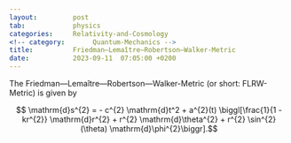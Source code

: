 ```yaml
---
layout:         post
tab:	        physics
categories:     Relativity-and-Cosmology
<!-- category:       Quantum-Mechanics -->
title:          Friedman—Lemaître—Robertson—Walker-Metric
date:           2023-09-11  07:05:00 +0200
---
```


The Friedman—Lemaître—Robertson—Walker-Metric (or short: FLRW-Metric) is given by

$$ \mathrm{d}s^{2} = - c^{2} \mathrm{d}t^2 + a^{2}(t) \biggl[\frac{1}{1 - kr^{2}} \mathrm{d}r^{2} + r^{2} \mathrm{d}\theta^{2} + r^{2} \sin^{2}(\theta) \mathrm{d}\phi^{2}\biggr].$$
